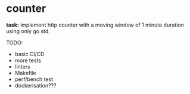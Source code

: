 # counter

**task:** 
implement http counter with a moving window of 1 minute duration using only go std.


TODO:
 - basic CI/CD
 - more tests
 - linters
 - Makefile
 - perf/bench test
 - dockerisation???
